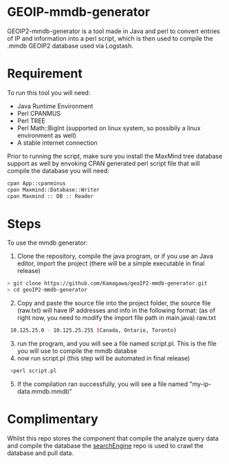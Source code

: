 # GEOIP-mmdb-generator
GEOIP2-mmdb-generator is a tool made in Java and perl to convert entries of IP and information into a perl script, which is then used to compile the .mmdb GEOIP2 database used via Logstash. 

# Requirement
To run this tool you will need: 
- Java Runtime Environment
- Perl CPANMUS
- Perl TREE 
- Perl Math::BigInt (supported on linux system, so possibily a linux environment as well)
- A stable internet connection

Prior to running the script, make sure you install the MaxMind tree database support as well by envoking CPAN 
generated perl script file that will compile the database you will need: 

```sh
cpan App::cpanminus
cpan Maxmind::Database::Writer
cpan Maxmind :: DB :: Reader
```

# Steps
To use the mmdb generator: 

1. Clone the repository, compile the java program, or if you use an Java editor, import the project (there will be a simple executable in final release)
```sh
> git clone https://github.com/Kamagawa/geoIP2-mmdb-generator.git
> cd geoIP2-mmdb-generator
```
2. Copy and paste the source file into the project folder, the source file (raw.txt) will have IP addresses and info in the following format: (as of right now, you need to modify the import file path in main.java)
raw.txt
```sh
 10.125.25.0 - 10.125.25.255 (Canada, Ontario, Toronto)
```
3. run the program, and you will see a file named script.pl. This is the file you will use to compile the mmdb databse
4. now run script.pl (this step will be automated in final release)
```sh
 >perl script.pl
```
5. If the compilation ran successfully, you will see a file named "my-ip-data.mmdb.mmdb"

# Complimentary
Whilst this repo stores the component that compile the analyze query data and compile the database the [searchEngine](https://github.com/Kamagawa/searchEngine) repo is used to crawl the database and pull data.
